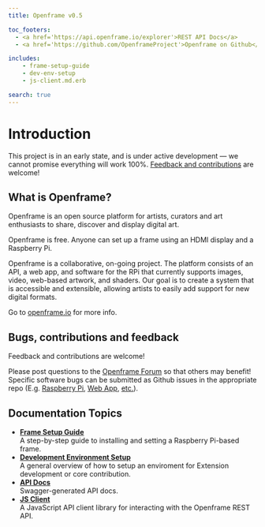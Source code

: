 ```yaml
---
title: Openframe v0.5

toc_footers:
  - <a href='https://api.openframe.io/explorer'>REST API Docs</a>
  - <a href='https://github.com/OpenframeProject'>Openframe on Github</a>

includes:
    - frame-setup-guide
    - dev-env-setup
    - js-client.md.erb

search: true
---
```


# Introduction

<aside class="info">This project is in an early state, and is under active development — we cannot promise everything will work 100%. <a href="#bugs-contributions-and-feedback">Feedback and contributions</a> are welcome!</aside>

## What is Openframe?

Openframe is an open source platform for artists, curators and art enthusiasts to share, discover and display digital art.

Openframe is free. Anyone can set up a frame using an HDMI display and a Raspberry Pi.

Openframe is a collaborative, on-going project. The platform consists of an API, a web app, and software for the RPi that currently supports images, video, web-based artwork, and shaders. Our goal is to create a system that is accessible and extensible, allowing artists to easily add support for new digital formats.

Go to [openframe.io](http://www.openframe.io) for more info.

## Bugs, contributions and feedback

Feedback and contributions are welcome!

Please post questions to the <a href='https://openframe.discourse.group/'>Openframe Forum</a> so that others may benefit! Specific software bugs can be submitted as Github issues in the appropriate repo (E.g. <a href="https://github.com/OpenframeProject/Openframe/issues">Raspberry Pi</a>, <a href="https://github.com/OpenframeProject/Openframe-WebApp/issues">Web App</a>, <a href="https://github.com/OpenframeProject/">etc.</a>).

## Documentation Topics

- **[Frame Setup Guide](#frame-setup-guide)**  
  A step-by-step guide to installing and setting a Raspberry Pi-based frame.
- **[Development Environment Setup](#development-environment)**  
  A general overview of how to setup an enviroment for Extension development or core contribution.
- **[API Docs](https://api.openframe.io/explorer)**  
  Swagger-generated API docs.
- **[JS Client](#javascript-client)**  
  A JavaScript API client library for interacting with the Openframe REST API.